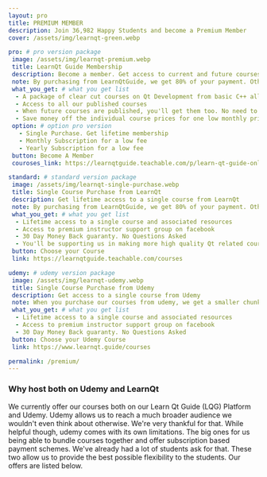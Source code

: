 ```yaml
---
layout: pro
title: PREMIUM MEMBER
description: Join 36,982 Happy Students and become a Premium Member
cover: /assets/img/learnqt-green.webp

pro: # pro version package
 image: /assets/img/learnqt-premium.webp
 title: LearnQt Guide Membership
 description: Become a member. Get access to current and future courses
 note: By purchasing from LearnQtGuide, we get 80% of your payment. Other chunk goes to hosting company. This helps us produce more high quality courses.
 what_you_get: # what you get list
  - A package of clear cut courses on Qt Development from basic C++ all the way to advanced tricks to interface between QML and C++
  - Access to all our published courses
  - When future courses are published, you'll get them too. No need to pay again
  - Save money off the individual course prices for one low monthly price,yearly price, or one low lifetime price
 option: # option pro version
   - Single Purchase. Get lifetime membership
   - Monthly Subscription for a low fee
   - Yearly Subscription for a low fee
 button: Become A Member
 couroses_link: https://learnqtguide.teachable.com/p/learn-qt-guide-online-membership

standard: # standard version package
 image: /assets/img/learnqt-single-purchase.webp
 title: Single Course Purchase from LearnQt
 description: Get lifetime access to a single course from LearnQt
 note: By purchasing from LearnQtGuide, we get 80% of your payment. Other chunk goes to hosting company. This helps us produce more high quality courses.
 what_you_get: # what you get list
  - Lifetime access to a single course and associated resources
  - Access to premium instructor support group on facebook
  - 30 Day Money Back guaranty. No Questions Asked
  - You'll be supporting us in making more high quality Qt related courses in the future.
 button: Choose your Course
 link: https://learnqtguide.teachable.com/courses

udemy: # udemy version package
 image: /assets/img/learnqt-udemy.webp
 title: Single Course Purchase from Udemy
 description: Get access to a single course from Udemy
 note: When you purchase our courses from udemy, we get a smaller chunk of your payment. Sometimes even 20%. Other chunk goes to udemy and partners.
 what_you_get: # what you get list
  - Lifetime access to a single course and associated resources
  - Access to premium instructor support group on facebook
  - 30 Day Money Back guaranty. No Questions Asked
 button: Choose your Udemy Course
 link: https://www.learnqt.guide/courses

permalink: /premium/
---
```


### Why host both on Udemy and LearnQt

We currently offer our courses both on our Learn Qt Guide (LQG) Platform and Udemy. Udemy allows us to reach a much broader audience we wouldn't even think about otherwise. We're very thankful for that. While helpful though, udemy comes with its own limitations. The big ones for us being able to bundle courses together and offer subscription based payment schemes. We've already had a lot of students ask for that. These two allow us to provide the best possible flexibility to the students. Our offers are listed below.